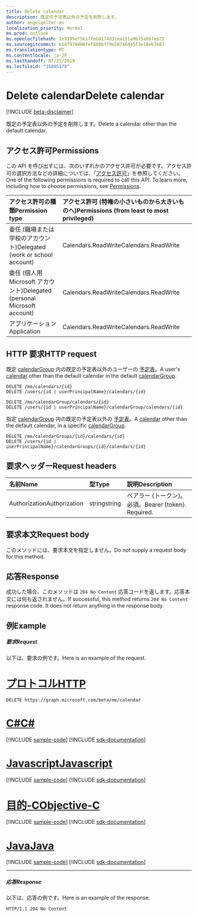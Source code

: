 ```yaml
---
title: Delete calendar
description: 既定の予定表以外の予定を削除します。
author: angelgolfer-ms
localization_priority: Normal
ms.prod: outlook
ms.openlocfilehash: 2e9195ef561ffeb8174d31eac51a9b75a6b7eb72
ms.sourcegitcommit: b18f978808fef800bff9e587464a5f3e18eb7687
ms.translationtype: MT
ms.contentlocale: ja-JP
ms.lasthandoff: 07/25/2019
ms.locfileid: "35865170"
---
```

# <a name="delete-calendar"></a><span data-ttu-id="5f231-103">Delete calendar</span><span class="sxs-lookup"><span data-stu-id="5f231-103">Delete calendar</span></span>

[!INCLUDE [beta-disclaimer](../../includes/beta-disclaimer.md)]

<span data-ttu-id="5f231-104">既定の予定表以外の予定を削除します。</span><span class="sxs-lookup"><span data-stu-id="5f231-104">Delete a calendar other than the default calendar.</span></span>
## <a name="permissions"></a><span data-ttu-id="5f231-105">アクセス許可</span><span class="sxs-lookup"><span data-stu-id="5f231-105">Permissions</span></span>
<span data-ttu-id="5f231-p101">この API を呼び出すには、次のいずれかのアクセス許可が必要です。アクセス許可の選択方法などの詳細については、「[アクセス許可](/graph/permissions-reference)」を参照してください。</span><span class="sxs-lookup"><span data-stu-id="5f231-p101">One of the following permissions is required to call this API. To learn more, including how to choose permissions, see [Permissions](/graph/permissions-reference).</span></span>

|<span data-ttu-id="5f231-108">アクセス許可の種類</span><span class="sxs-lookup"><span data-stu-id="5f231-108">Permission type</span></span>      | <span data-ttu-id="5f231-109">アクセス許可 (特権の小さいものから大きいものへ)</span><span class="sxs-lookup"><span data-stu-id="5f231-109">Permissions (from least to most privileged)</span></span>              |
|:--------------------|:---------------------------------------------------------|
|<span data-ttu-id="5f231-110">委任 (職場または学校のアカウント)</span><span class="sxs-lookup"><span data-stu-id="5f231-110">Delegated (work or school account)</span></span> | <span data-ttu-id="5f231-111">Calendars.ReadWrite</span><span class="sxs-lookup"><span data-stu-id="5f231-111">Calendars.ReadWrite</span></span>    |
|<span data-ttu-id="5f231-112">委任 (個人用 Microsoft アカウント)</span><span class="sxs-lookup"><span data-stu-id="5f231-112">Delegated (personal Microsoft account)</span></span> | <span data-ttu-id="5f231-113">Calendars.ReadWrite</span><span class="sxs-lookup"><span data-stu-id="5f231-113">Calendars.ReadWrite</span></span>    |
|<span data-ttu-id="5f231-114">アプリケーション</span><span class="sxs-lookup"><span data-stu-id="5f231-114">Application</span></span> | <span data-ttu-id="5f231-115">Calendars.ReadWrite</span><span class="sxs-lookup"><span data-stu-id="5f231-115">Calendars.ReadWrite</span></span> |

## <a name="http-request"></a><span data-ttu-id="5f231-116">HTTP 要求</span><span class="sxs-lookup"><span data-stu-id="5f231-116">HTTP request</span></span>
<!-- { "blockType": "ignored" } -->
<span data-ttu-id="5f231-117">既定 [calendarGroup](../resources/calendargroup.md) 内の既定の予定表以外のユーザーの [予定表](../resources/calendar.md)。</span><span class="sxs-lookup"><span data-stu-id="5f231-117">A user's [calendar](../resources/calendar.md) other than the default calendar in the default [calendarGroup](../resources/calendargroup.md).</span></span>
```http
DELETE /me/calendars/{id}
DELETE /users/{id | userPrincipalName}/calendars/{id}

DELETE /me/calendarGroup/calendars/{id}
DELETE /users/{id | userPrincipalName}/calendarGroup/calendars/{id}
```
<span data-ttu-id="5f231-118">指定 [calendarGroup](../resources/calendargroup.md) 内の既定の予定表以外の [予定表](../resources/calendar.md)。</span><span class="sxs-lookup"><span data-stu-id="5f231-118">A [calendar](../resources/calendar.md) other than the default calendar, in a specific [calendarGroup](../resources/calendargroup.md).</span></span>
```http
DELETE /me/calendarGroups/{id}/calendars/{id}
DELETE /users/{id | userPrincipalName}/calendarGroups/{id}/calendars/{id}
```
## <a name="request-headers"></a><span data-ttu-id="5f231-119">要求ヘッダー</span><span class="sxs-lookup"><span data-stu-id="5f231-119">Request headers</span></span>
| <span data-ttu-id="5f231-120">名前</span><span class="sxs-lookup"><span data-stu-id="5f231-120">Name</span></span>           |  <span data-ttu-id="5f231-121">型</span><span class="sxs-lookup"><span data-stu-id="5f231-121">Type</span></span>    | <span data-ttu-id="5f231-122">説明</span><span class="sxs-lookup"><span data-stu-id="5f231-122">Description</span></span>|
|:---------------|:---------|:----------|
| <span data-ttu-id="5f231-123">Authorization</span><span class="sxs-lookup"><span data-stu-id="5f231-123">Authorization</span></span>  |  <span data-ttu-id="5f231-124">string</span><span class="sxs-lookup"><span data-stu-id="5f231-124">string</span></span>  | <span data-ttu-id="5f231-p102">ベアラー {トークン}。必須。</span><span class="sxs-lookup"><span data-stu-id="5f231-p102">Bearer {token}. Required.</span></span> |

## <a name="request-body"></a><span data-ttu-id="5f231-127">要求本文</span><span class="sxs-lookup"><span data-stu-id="5f231-127">Request body</span></span>
<span data-ttu-id="5f231-128">このメソッドには、要求本文を指定しません。</span><span class="sxs-lookup"><span data-stu-id="5f231-128">Do not supply a request body for this method.</span></span>

## <a name="response"></a><span data-ttu-id="5f231-129">応答</span><span class="sxs-lookup"><span data-stu-id="5f231-129">Response</span></span>

<span data-ttu-id="5f231-p103">成功した場合、このメソッドは `204 No Content` 応答コードを返します。応答本文には何も返されません。</span><span class="sxs-lookup"><span data-stu-id="5f231-p103">If successful, this method returns `204 No Content` response code. It does not return anything in the response body.</span></span>

## <a name="example"></a><span data-ttu-id="5f231-132">例</span><span class="sxs-lookup"><span data-stu-id="5f231-132">Example</span></span>
##### <a name="request"></a><span data-ttu-id="5f231-133">要求</span><span class="sxs-lookup"><span data-stu-id="5f231-133">Request</span></span>
<span data-ttu-id="5f231-134">以下は、要求の例です。</span><span class="sxs-lookup"><span data-stu-id="5f231-134">Here is an example of the request.</span></span>

# <a name="httptabhttp"></a>[<span data-ttu-id="5f231-135">プロトコル</span><span class="sxs-lookup"><span data-stu-id="5f231-135">HTTP</span></span>](#tab/http)
<!-- {
  "blockType": "request",
  "name": "delete_calendar"
}-->
```http
DELETE https://graph.microsoft.com/beta/me/calendar
```
# <a name="ctabcsharp"></a>[<span data-ttu-id="5f231-136">C#</span><span class="sxs-lookup"><span data-stu-id="5f231-136">C#</span></span>](#tab/csharp)
[!INCLUDE [sample-code](../includes/snippets/csharp/delete-calendar-csharp-snippets.md)]
[!INCLUDE [sdk-documentation](../includes/snippets/snippets-sdk-documentation-link.md)]

# <a name="javascripttabjavascript"></a>[<span data-ttu-id="5f231-137">Javascript</span><span class="sxs-lookup"><span data-stu-id="5f231-137">Javascript</span></span>](#tab/javascript)
[!INCLUDE [sample-code](../includes/snippets/javascript/delete-calendar-javascript-snippets.md)]
[!INCLUDE [sdk-documentation](../includes/snippets/snippets-sdk-documentation-link.md)]

# <a name="objective-ctabobjc"></a>[<span data-ttu-id="5f231-138">目的-C</span><span class="sxs-lookup"><span data-stu-id="5f231-138">Objective-C</span></span>](#tab/objc)
[!INCLUDE [sample-code](../includes/snippets/objc/delete-calendar-objc-snippets.md)]
[!INCLUDE [sdk-documentation](../includes/snippets/snippets-sdk-documentation-link.md)]

# <a name="javatabjava"></a>[<span data-ttu-id="5f231-139">Java</span><span class="sxs-lookup"><span data-stu-id="5f231-139">Java</span></span>](#tab/java)
[!INCLUDE [sample-code](../includes/snippets/java/delete-calendar-java-snippets.md)]
[!INCLUDE [sdk-documentation](../includes/snippets/snippets-sdk-documentation-link.md)]

---

##### <a name="response"></a><span data-ttu-id="5f231-140">応答</span><span class="sxs-lookup"><span data-stu-id="5f231-140">Response</span></span>
<span data-ttu-id="5f231-141">以下は、応答の例です。</span><span class="sxs-lookup"><span data-stu-id="5f231-141">Here is an example of the response.</span></span> 
<!-- {
  "blockType": "response",
  "truncated": true
} -->
```http
HTTP/1.1 204 No Content
```

<!-- uuid: 8fcb5dbc-d5aa-4681-8e31-b001d5168d79
2015-10-25 14:57:30 UTC -->
<!--
{
  "type": "#page.annotation",
  "description": "Delete calendar",
  "keywords": "",
  "section": "documentation",
  "tocPath": "",
  "suppressions": [
  ]
}
-->

